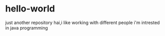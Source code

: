 # hello-world
just another repository
hai,i like working with different people 
i'm intrested in java programming
